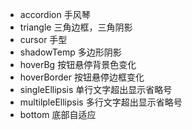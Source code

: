 - accordion  手风琴
- triangle 三角边框，三角阴影
- cursor 手型
- shadowTemp 多边形阴影
- hoverBg 按钮悬停背景色变化
- hoverBorder 按钮悬停边框变化
- singleEllipsis 单行文字超出显示省略号
- multilpleEllipsis 多行文字超出显示省略号
- bottom 底部自适应
